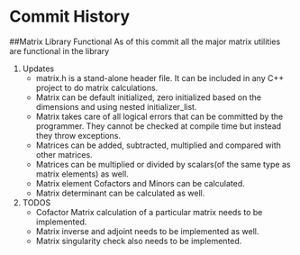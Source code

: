 Commit History
===============
##Matrix Library Functional
As of this commit all the major matrix utilities are functional in the library
1. Updates
	- matrix.h is a stand-alone header file. It can be included in any C++ project to do matrix calculations.
	- Matrix can be default initialized, zero initialized based on the dimensions and using nested initializer_list.
	- Matrix takes care of all logical errors that can be committed by the programmer. They cannot be checked at compile
	time but instead they throw exceptions.
	- Matrices can be added, subtracted, multiplied and compared with other matrices.
	- Matrices can be multiplied or divided by scalars(of the same type as matrix elements) as well.
	- Matrix element Cofactors and Minors can be calculated.
	- Matrix determinant can be calculated as well.
2. TODOS
	- Cofactor Matrix calculation of a particular matrix needs to be implemented.
	- Matrix inverse and adjoint needs to be implemented as well.
	- Matrix singularity check also needs to be implemented.
